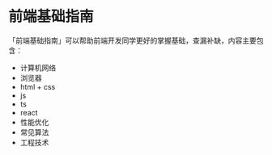 # 前端基础指南

「前端基础指南」可以帮助前端开发同学更好的掌握基础，查漏补缺，内容主要包含：

* 计算机网络
* 浏览器
* html + css
* js
* ts
* react
* 性能优化
* 常见算法
* 工程技术
